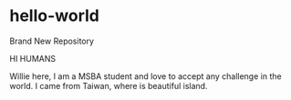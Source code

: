 # hello-world
Brand New Repository

HI HUMANS

Willie here, I am a MSBA student and love to accept any challenge in the world.
I came from Taiwan, where is beautiful island.

